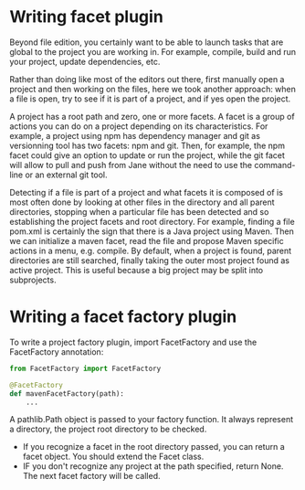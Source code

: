 # Writing facet plugin
Beyond file edition, you certainly want to be able to launch tasks that are global to the project you are working in.
For example, compile, build and run your project, update dependencies, etc.

Rather than doing like most of the editors out there, first manually open a project and then working on the files, here we took another approach:
when a file is open, try to see if it is part of a project, and if yes open the project.

A project has a root path and zero, one or more facets. A facet is a group of actions you can do on a project depending on its characteristics.
For example, a project using npm has dependency manager and git as versionning tool has two facets: npm and git.
Then, for example, the npm facet could give an option to update or run the project, while the git facet will allow to pull and push from Jane without the need to use the command-line or an external git tool.

Detecting if a file is part of a project and what facets it is composed of is most often done by looking at other files in the directory and all parent directories, stopping when a particular file has been detected and so establishing the project facets and root directory.
For example, finding a file pom.xml is certainly the sign that there is a Java project using Maven. Then we can initialize a maven facet, read the file and propose Maven specific actions in a menu, e.g. compile.
By default, when a project is found, parent directories are still searched, finally taking the outer most project found as active project. This is useful because a big project may be split into subprojects.

# Writing a facet factory plugin
To write a project factory plugin, import FacetFactory and use the FacetFactory annotation:

```python
from FacetFactory import FacetFactory

@FacetFactory
def mavenFacetFactory(path):
	...
```

A pathlib.Path object is passed to your factory function. It always represent a directory, the project root directory to be checked.

- If you recognize a facet in the root directory passed, you can return a facet object. You should extend the Facet class.
- IF you don't recognize any project at the path specified, return None. The next facet factory will be called.
